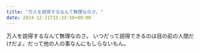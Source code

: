 ```yaml
---
title: "万人を説得するなんて無理なのさ。"
date: 2024-12-21T15:33:58+09:00
---
```

万人を説得するなんて無理なのさ。
いつだって説得できるのは目の前の人間だけだよ。だって他の人の事なんにもしらないもん。
